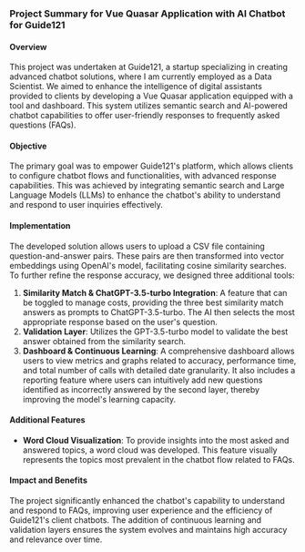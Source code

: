 


### Project Summary for Vue Quasar Application with AI Chatbot for Guide121

#### Overview
This project was undertaken at Guide121, a startup specializing in creating advanced chatbot solutions, where I am currently employed as a Data Scientist. We aimed to enhance the intelligence of digital assistants provided to clients by developing a Vue Quasar application equipped with a tool and dashboard. This system utilizes semantic search and AI-powered chatbot capabilities to offer user-friendly responses to frequently asked questions (FAQs).

#### Objective
The primary goal was to empower Guide121's platform, which allows clients to configure chatbot flows and functionalities, with advanced response capabilities. This was achieved by integrating semantic search and Large Language Models (LLMs) to enhance the chatbot's ability to understand and respond to user inquiries effectively.

#### Implementation
The developed solution allows users to upload a CSV file containing question-and-answer pairs. These pairs are then transformed into vector embeddings using OpenAI's model, facilitating cosine similarity searches. To further refine the response accuracy, we designed three additional tools:

1. **Similarity Match & ChatGPT-3.5-turbo Integration**: A feature that can be toggled to manage costs, providing the three best similarity match answers as prompts to ChatGPT-3.5-turbo. The AI then selects the most appropriate response based on the user's question.
2. **Validation Layer**: Utilizes the GPT-3.5-turbo model to validate the best answer obtained from the similarity search.
3. **Dashboard & Continuous Learning**: A comprehensive dashboard allows users to view metrics and graphs related to accuracy, performance time, and total number of calls with detailed date granularity. It also includes a reporting feature where users can intuitively add new questions identified as incorrectly answered by the second layer, thereby improving the model's learning capacity.

#### Additional Features
- **Word Cloud Visualization**: To provide insights into the most asked and answered topics, a word cloud was developed. This feature visually represents the topics most prevalent in the chatbot flow related to FAQs.

#### Impact and Benefits
The project significantly enhanced the chatbot's capability to understand and respond to FAQs, improving user experience and the efficiency of Guide121's client chatbots. The addition of continuous learning and validation layers ensures the system evolves and maintains high accuracy and relevance over time.










